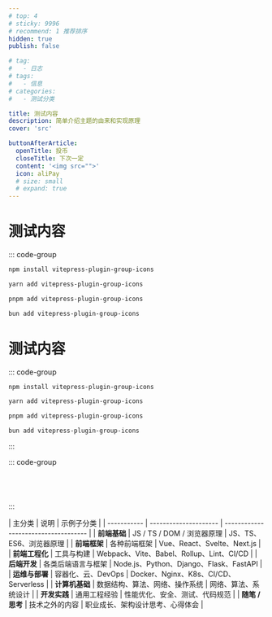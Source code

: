 ```yaml
---
# top: 4
# sticky: 9996
# recommend: 1 推荐排序
hidden: true
publish: false

# tag:
#   - 日志
# tags:
#   - 信息
# categories:
#   - 测试分类

title: 测试内容
description: 简单介绍主题的由来和实现原理
cover: 'src'

buttonAfterArticle:
  openTitle: 投币
  closeTitle: 下次一定
  content: '<img src="">'
  icon: aliPay
  # size: small
  # expand: true
---
```


# 测试内容

::: code-group

```sh [npm]
npm install vitepress-plugin-group-icons
```

```sh [yarn]
yarn add vitepress-plugin-group-icons
```

```sh [pnpm]
pnpm add vitepress-plugin-group-icons
```

```sh [bun]
bun add vitepress-plugin-group-icons
```

# 测试内容

::: code-group

```sh [npm]
npm install vitepress-plugin-group-icons
```

```sh [yarn]
yarn add vitepress-plugin-group-icons
```

```sh [pnpm]
pnpm add vitepress-plugin-group-icons
```

```sh [bun]
bun add vitepress-plugin-group-icons
```

:::

::: code-group

```vue

```

```react

```

```js

```

```ts

```

:::

<demo
  vue="./demo.vue"
  html="./demo.html"
  title="混合语法 DEMO"
  description="这是一个混合 demo 的示例，你可以使用 title 和 description 来指定 demo 的标题和描述"
/>
| 主分类 | 说明 | 示例子分类 |
| ----------- | --------------------- | ------------------------------------ |
| **前端基础** | JS / TS / DOM / 浏览器原理 | JS、TS、ES6、浏览器原理 |
| **前端框架** | 各种前端框架 | Vue、React、Svelte、Next.js |
| **前端工程化** | 工具与构建 | Webpack、Vite、Babel、Rollup、Lint、CI/CD |
| **后端开发** | 各类后端语言与框架 | Node.js、Python、Django、Flask、FastAPI |
| **运维与部署** | 容器化、云、DevOps | Docker、Nginx、K8s、CI/CD、Serverless |
| **计算机基础** | 数据结构、算法、网络、操作系统 | 网络、算法、系统设计 |
| **开发实践** | 通用工程经验 | 性能优化、安全、测试、代码规范 |
| **随笔 / 思考** | 技术之外的内容 | 职业成长、架构设计思考、心得体会 |
